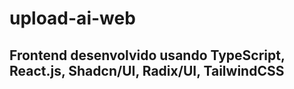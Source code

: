# upload-ai-web

## Frontend desenvolvido usando TypeScript, React.js, Shadcn/UI, Radix/UI, TailwindCSS